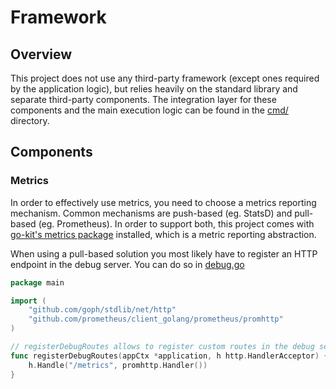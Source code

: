 # Framework


## Overview

This project does not use any third-party framework (except ones required by the application logic),
but relies heavily on the standard library and separate third-party components.
The integration layer for these components and the main execution logic can be found in the [cmd/](../cmd/) directory.


## Components

### Metrics

In order to effectively use metrics, you need to choose a metrics reporting mechanism.
Common mechanisms are push-based (eg. StatsD) and pull-based (eg. Prometheus).
In order to support both, this project comes with [go-kit's metrics package](https://github.com/go-kit/kit) installed,
which is a metric reporting abstraction.

When using a pull-based solution you most likely have to register an HTTP endpoint in the debug server.
You can do so in [debug.go](../cmd/debug.go)

``` go
package main

import (
	"github.com/goph/stdlib/net/http"
	"github.com/prometheus/client_golang/prometheus/promhttp"
)

// registerDebugRoutes allows to register custom routes in the debug server.
func registerDebugRoutes(appCtx *application, h http.HandlerAcceptor) {
	h.Handle("/metrics", promhttp.Handler())
}
```
